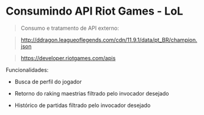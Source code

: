 
 
# Consumindo API Riot Games - LoL 

> Consumo e tratamento de API externo: 

>http://ddragon.leagueoflegends.com/cdn/11.9.1/data/pt_BR/champion.json

>https://developer.riotgames.com/apis

Funcionalidades:

- Busca de perfil do jogador

- Retorno do raking maestrias filtrado pelo invocador desejado

- Histórico de partidas filtrado pelo invocador desejado


